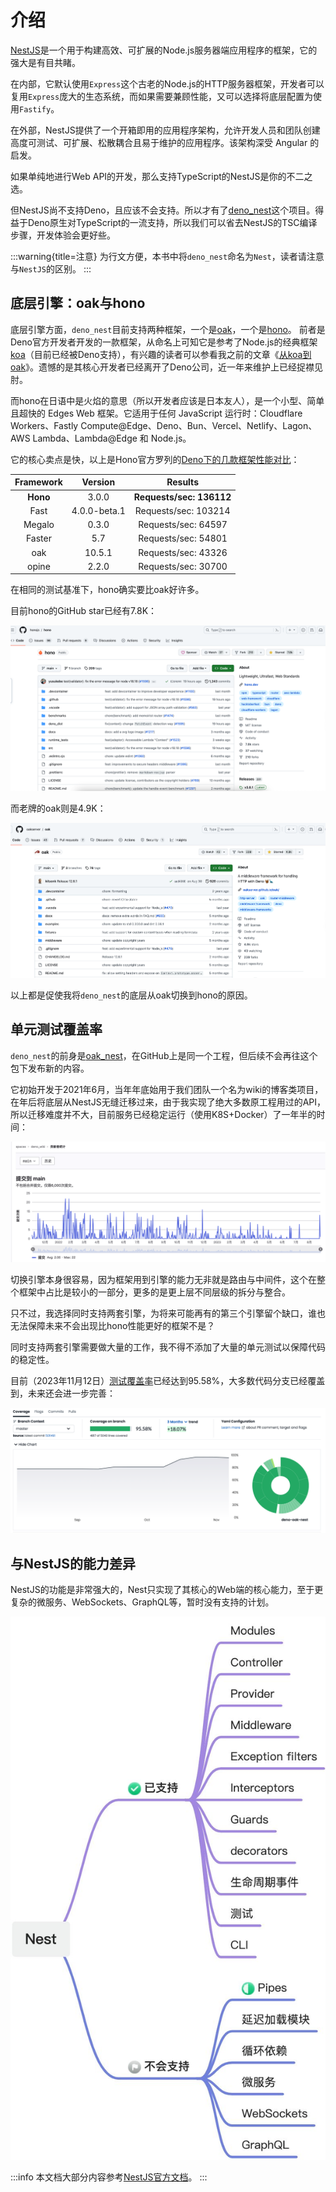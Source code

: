 # 介绍

[NestJS](https://docs.nestjs.com/)是一个用于构建高效、可扩展的Node.js服务器端应用程序的框架，它的强大是有目共睹。

在内部，它默认使用`Express`这个古老的Node.js的HTTP服务器框架，开发者可以复用`Express`庞大的生态系统，而如果需要兼顾性能，又可以选择将底层配置为使用`Fastify`。

在外部，NestJS提供了一个开箱即用的应用程序架构，允许开发人员和团队创建高度可测试、可扩展、松散耦合且易于维护的应用程序。该架构深受 Angular 的启发。

如果单纯地进行Web API的开发，那么支持TypeScript的NestJS是你的不二之选。

但NestJS尚不支持Deno，且应该不会支持。所以才有了[deno_nest](https://deno.land/x/deno_nest)这个项目。得益于Deno原生对TypeScript的一流支持，所以我们可以省去NestJS的TSC编译步骤，开发体验会更好些。

:::warning{title=注意}
为行文方便，本书中将`deno_nest`命名为`Nest`，读者请注意与`NestJS`的区别。
:::

## 底层引擎：oak与hono

底层引擎方面，`deno_nest`目前支持两种框架，一个是[oak](https://deno.land/x/oak@v12.6.1)，一个是[hono]()。
前者是Deno官方开发者开发的一款框架，从命名上可知它是参考了Node.js的经典框架[koa](https://koa.bootcss.com/)（目前已经被Deno支持），有兴趣的读者可以参看我之前的文章《[从koa到oak](../blog/01_koa_oak)》。遗憾的是其核心开发者已经离开了Deno公司，近一年来维护上已经捉襟见肘。

而hono在日语中是火焰的意思（所以开发者应该是日本友人），是一个小型、简单且超快的 Edges Web 框架。它适用于任何 JavaScript 运行时：Cloudflare Workers、Fastly Compute@Edge、Deno、Bun、Vercel、Netlify、Lagon、AWS Lambda、Lambda@Edge 和 Node.js。

它的核心卖点是快，以上是Hono官方罗列的[Deno下的几款框架性能对比](https://hono.dev/concepts/benchmarks#deno)：

| **Framework** | **Version** | **Results** |
|:---:|:---:|:---:|
| **Hono** | 3.0.0 | **Requests/sec: 136112** |
| Fast | 4.0.0-beta.1 | Requests/sec: 103214 |
| Megalo | 0.3.0 | Requests/sec: 64597 |
| Faster | 5.7 | Requests/sec: 54801 |
| oak | 10.5.1 | Requests/sec: 43326 |
| opine | 2.2.0 | Requests/sec: 30700 |

在相同的测试基准下，hono确实要比oak好许多。

目前hono的GitHub star已经有7.8K：

![image.png](./images/hono_star.png)

而老牌的oak则是4.9K：

![image.png](./images/oak_star.png)

以上都是促使我将`deno_nest`的底层从oak切换到hono的原因。

## 单元测试覆盖率

`deno_nest`的前身是[oak_nest](https://deno.land/x/oak_nest)，在GitHub上是同一个工程，但后续不会再往这个包下发布新的内容。

它初始开发于2021年6月，当年年底始用于我们团队一个名为wiki的博客类项目，在年后将底层从NestJS无缝迁移过来，由于我实现了绝大多数原工程用过的API，所以迁移难度并不大，目前服务已经稳定运行（使用K8S+Docker）了一年半的时间：

![image.png](./images/wiki-log.png)

切换引擎本身很容易，因为框架用到引擎的能力无非就是路由与中间件，这个在整个框架中占比是较小的一部分，更多的是更上层不同层级的拆分与整合。

只不过，我选择同时支持两套引擎，为将来可能再有的第三个引擎留个缺口，谁也无法保障未来不会出现比hono性能更好的框架不是？

同时支持两套引擎需要做大量的工作，我不得不添加了大量的单元测试以保障代码的稳定性。

目前（2023年11月12日）[测试覆盖率](https://app.codecov.io/gh/jiawei397/deno-oak-nest)已经达到95.58%，大多数代码分支已经覆盖到，未来还会进一步完善：

![image.png](./images/unit.png)

## 与NestJS的能力差异

NestJS的功能是非常强大的，Nest只实现了其核心的Web端的核心能力，至于更复杂的微服务、WebSockets、GraphQL等，暂时没有支持的计划。

![差异](./images/yuque_mind.jpeg)

:::info
本文档大部分内容参考[NestJS官方文档](https://docs.nestjs.com/)。
:::
